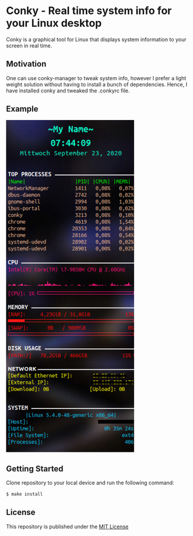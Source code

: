 # Conky - Real time system info for your Linux desktop

Conky is a graphical tool for Linux that displays system information to your screen in real time.

## Motivation

One can use conky-manager to tweak system info, however I prefer a light weight solution without having to install a bunch of dependencies.
Hence, I have installed conky and tweaked the .conkyrc file.

## Example

<p align="left">
  <img src="./conkyrc-sensored.png" width="350" title="My Personal Conky Theme">
</p>

## Getting Started

Clone repository to your local device and run the following command:

```bash
$ make install
```

## License

This repository is published under the [MIT License](https://opensource.org/licenses/MIT)
